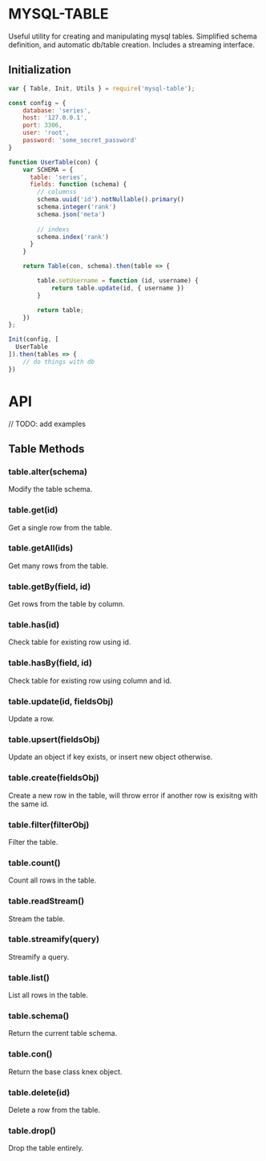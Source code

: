 # MYSQL-TABLE
Useful utility for creating and manipulating mysql tables. 
Simplified schema definition, and automatic db/table creation.
Includes a streaming interface.

## Initialization
```js
var { Table, Init, Utils } = require('mysql-table');

const config = {
    database: 'series',
    host: '127.0.0.1',
    port: 3306,
    user: 'root',
    password: 'some_secret_password'
}

function UserTable(con) {
    var SCHEMA = {
      table: 'series',
      fields: function (schema) {
        // columnss
        schema.uuid('id').notNullable().primary()
        schema.integer('rank')
        schema.json('meta')
    
        // indexs
        schema.index('rank')
      }
    }

    return Table(con, schema).then(table => {

        table.setUsername = function (id, username) {
            return table.update(id, { username })
        }

        return table;
    })
};

Init(config, [
  UserTable
]).then(tables => {
    // do things with db
})
```

# API

// TODO: add examples

## Table Methods

### table.alter(schema)
Modify the table schema.
### table.get(id)
Get a single row from the table.
### table.getAll(ids)
Get many rows from the table.
### table.getBy(field, id)
Get rows from the table by column.
### table.has(id)
Check table for existing row using id.
### table.hasBy(field, id)
Check table for existing row using column and id.
### table.update(id, fieldsObj)
Update a row.
### table.upsert(fieldsObj)
Update an object if key exists, or insert new object otherwise.
### table.create(fieldsObj)
Create a new row in the table, will throw error if another row is exisitng with the same id.
### table.filter(filterObj)
Filter the table.
### table.count()
Count all rows in the table.
### table.readStream()
Stream the table.
### table.streamify(query)
Streamify a query.
### table.list()
List all rows in the table.
### table.schema()
Return the current table schema.
### table.con()
Return the base class knex object.
### table.delete(id)
Delete a row from the table.
### table.drop()
Drop the table entirely.
